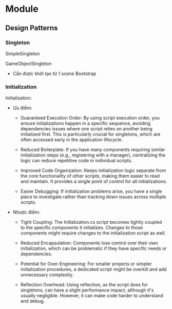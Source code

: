 # Module 
## Design Patterns
### Singleton
SimpleSingleton

GameObjectSingleton
- Cần được khởi tạo từ 1 scene Bootstrap

### Initialization
Initialization:
- Ưu điểm: 
  - Guaranteed Execution Order: By using script execution order, you ensure initializations happen in a specific sequence, avoiding dependencies issues where one script relies on another being initialized first. This is particularly crucial for singletons, which are often accessed early in the application lifecycle.

  - Reduced Boilerplate: If you have many components requiring similar initialization steps (e.g., registering with a manager), centralizing the logic can reduce repetitive code in individual scripts.

  - Improved Code Organization: Keeps initialization logic separate from the core functionality of other scripts, making them easier to read and maintain. It provides a single point of control for all initializations.

  - Easier Debugging: If initialization problems arise, you have a single place to investigate rather than tracking down issues across multiple scripts.

- Nhược điểm: 
  - Tight Coupling: The Initialization.cs script becomes tightly coupled to the specific components it initializes. Changes to those components might require changes to the initialization script as well.

  - Reduced Encapsulation: Components lose control over their own initialization, which can be problematic if they have specific needs or dependencies.

  - Potential for Over-Engineering: For smaller projects or simpler initialization procedures, a dedicated script might be overkill and add unnecessary complexity.

  - Reflection Overhead: Using reflection, as the script does for singletons, can have a slight performance impact, although it's usually negligible. However, it can make code harder to understand and debug.